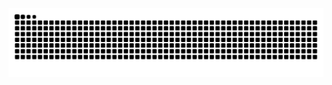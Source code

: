 
<div align="center">
  <img src="https://github.com/AnasBinAzim/AnasBinAzim/blob/output/github-snake-dark.svg" alt="snake gif">
</div>

